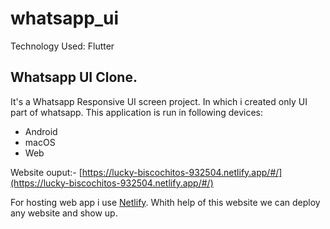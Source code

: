 # whatsapp_ui

Technology Used: Flutter

## Whatsapp UI Clone.

It's a Whatsapp Responsive UI screen project. In which i created only UI part of whatsapp.
This application is run in following devices:
- Android
- macOS
- Web

Website ouput:- [https://lucky-biscochitos-932504.netlify.app/#/](https://lucky-biscochitos-932504.netlify.app/#/)

For hosting web app i use [Netlify](https://app.netlify.com/). Whith help of this website we can deploy any website and show up.
